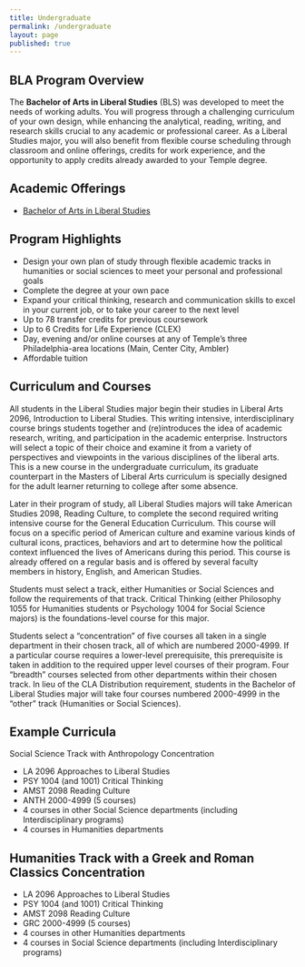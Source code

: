 ```yaml
---
title: Undergraduate
permalink: /undergraduate
layout: page
published: true
---
```


## BLA Program Overview

The **Bachelor of Arts in Liberal Studies** (BLS) was developed to meet the needs of working adults. You will progress through a challenging curriculum of your own design, while enhancing the analytical, reading, writing, and research skills crucial to any academic or professional career. As a Liberal Studies major, you will also benefit from flexible course scheduling through classroom and online offerings, credits for work experience, and the opportunity to apply credits already awarded to your Temple degree.

## Academic Offerings

- [Bachelor of Arts in Liberal Studies](http://bulletin.temple.edu/undergraduate/liberal-arts/liberal-studies/ba-liberal-studies/)

## Program Highlights

- Design your own plan of study through flexible academic tracks in humanities or social sciences to meet your personal and professional goals 
- Complete the degree at your own pace 
- Expand your critical thinking, research and communication skills to excel in your current job, or to take your career to the next level 
- Up to 78 transfer credits for previous coursework 
- Up to 6 Credits for Life Experience (CLEX) 
- Day, evening and/or online courses at any of Temple’s three Philadelphia-area locations (Main, Center City, Ambler) 
- Affordable tuition

## Curriculum and Courses

All students in the Liberal Studies major begin their studies in Liberal Arts 2096, Introduction to Liberal Studies. This writing intensive, interdisciplinary course brings students together and (re)introduces the idea of academic research, writing, and participation in the academic enterprise. Instructors will select a topic of their choice and examine it from a variety of perspectives and viewpoints in the various disciplines of the liberal arts. This is a new course in the undergraduate curriculum, its graduate counterpart in the Masters of Liberal Arts curriculum is specially designed for the adult learner returning to college after some absence.

Later in their program of study, all Liberal Studies majors will take American Studies 2098, Reading Culture, to complete the second required writing intensive course for the General Education Curriculum. This course will focus on a specific period of American culture and examine various kinds of cultural icons, practices, behaviors and art to determine how the political context influenced the lives of Americans during this period. This course is already offered on a regular basis and is offered by several faculty members in history, English, and American Studies.

Students must select a track, either Humanities or Social Sciences and follow the requirements of that track. Critical Thinking (either Philosophy 1055 for Humanities students or Psychology 1004 for Social Science majors) is the foundations-level course for this major.

Students select a “concentration” of five courses all taken in a single department in their chosen track, all of which are numbered 2000-4999. If a particular course requires a lower-level prerequisite, this prerequisite is taken in addition to the required upper level courses of their program. Four “breadth” courses selected from other departments within their chosen track. In lieu of the CLA Distribution requirement, students in the Bachelor of Liberal Studies major will take four courses numbered 2000-4999 in the “other” track (Humanities or Social Sciences).

## Example Curricula

Social Science Track with Anthropology Concentration

- LA 2096 Approaches to Liberal Studies
- PSY 1004 (and 1001) Critical Thinking
- AMST 2098 Reading Culture
- ANTH 2000-4999 (5 courses)
- 4 courses in other Social Science departments (including Interdisciplinary programs)
- 4 courses in Humanities departments

## Humanities Track with a Greek and Roman Classics Concentration

- LA 2096 Approaches to Liberal Studies
- PSY 1004 (and 1001) Critical Thinking
- AMST 2098 Reading Culture
- GRC 2000-4999 (5 courses)
- 4 courses in other Humanities  departments
- 4 courses in Social Science departments (including Interdisciplinary programs)
